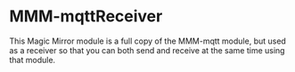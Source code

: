 # MMM-mqttReceiver
This Magic Mirror module is a full copy of the MMM-mqtt module, but used as a receiver so that you can both send and receive at the same time using that module.
